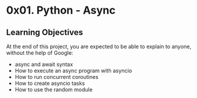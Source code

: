 # 0x01. Python - Async
## Learning Objectives

At the end of this project, you are expected to be able to explain to anyone, without the help of Google:

   * async and await syntax
   * How to execute an async program with asyncio
   * How to run concurrent coroutines
   * How to create asyncio tasks
   * How to use the random module
